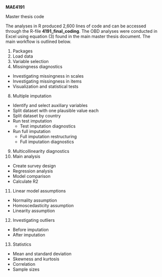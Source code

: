 **MAE4191**

Master thesis code

The analyses in R produced 2,600 lines of code and can be accessed through the R-file **4191_final_coding**. The OBD analyses were conducted in Excel using equation (3) found in the main master thesis document. The main workflow is outlined below.

1.  Packages
2.  Load data
3.  Variable selection
4.  Missingness diagnostics
- Investigating missingness in scales
- Investigating missingness in items
- Visualization and statistical tests
8.  Multiple imputation
- Identify and select auxiliary variables
- Split dataset with one plausible value each
- Split dataset by country
- Run test imputation
  - Test imputation diagnostics
- Run full imputation
  - Full imputation restructuring
  - Full imputation diagnostics
9.  Multicollinearity diagnostics
10. Main analysis
- Create survey design
- Regression analysis
- Model comparison
- Calculate R2
11. Linear model assumptions
- Normality assumption
- Homoscedasticity assumption
- Linearity assumption
12. Investigating outliers
- Before imputation
- After imputation
13. Statistics
- Mean and standard deviation
- Skewness and kurtosis
- Correlation
- Sample sizes
